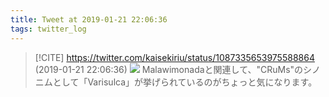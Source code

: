 ```yaml
---
title: Tweet at 2019-01-21 22:06:36
tags: twitter_log
---
```


> [!CITE] https://twitter.com/kaisekiriu/status/1087335653975588864 (2019-01-21 22:06:36)
> ![](https://twitter.com/kaisekiriu/status/1087335653975588864)
> Malawimonadaと関連して、"CRuMs"のシノニムとして「Varisulca」が挙げられているのがちょっと気になります。
